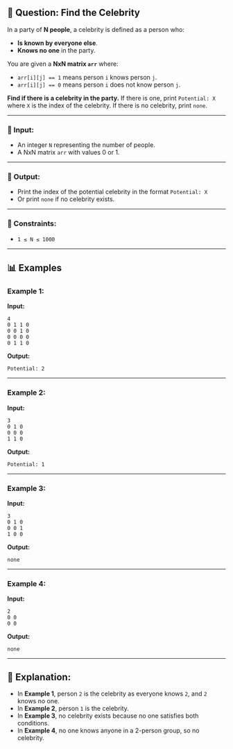 

## 📖 Question: Find the Celebrity

In a party of **N people**, a celebrity is defined as a person who:

* **Is known by everyone else**.
* **Knows no one** in the party.

You are given a **NxN matrix `arr`** where:

* `arr[i][j] == 1` means person `i` knows person `j`.
* `arr[i][j] == 0` means person `i` does not know person `j`.

**Find if there is a celebrity in the party.**
If there is one, print `Potential: X` where `X` is the index of the celebrity.
If there is no celebrity, print `none`.

---

### 📑 Input:

* An integer `N` representing the number of people.
* A NxN matrix `arr` with values 0 or 1.

---

### 📑 Output:

* Print the index of the potential celebrity in the format `Potential: X`
* Or print `none` if no celebrity exists.

---

### 📌 Constraints:

* `1 ≤ N ≤ 1000`

---

## 📊 Examples

### Example 1:

**Input:**

```
4
0 1 1 0
0 0 1 0
0 0 0 0
0 1 1 0
```

**Output:**

```
Potential: 2
```

---

### Example 2:

**Input:**

```
3
0 1 0
0 0 0
1 1 0
```

**Output:**

```
Potential: 1
```

---

### Example 3:

**Input:**

```
3
0 1 0
0 0 1
1 0 0
```

**Output:**

```
none
```

---

### Example 4:

**Input:**

```
2
0 0
0 0
```

**Output:**

```
none
```

---

## 📌 Explanation:

* In **Example 1**, person `2` is the celebrity as everyone knows `2`, and `2` knows no one.
* In **Example 2**, person `1` is the celebrity.
* In **Example 3**, no celebrity exists because no one satisfies both conditions.
* In **Example 4**, no one knows anyone in a 2-person group, so no celebrity.
